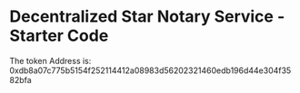 # Decentralized Star Notary Service - Starter Code

The token Address is: 
0xdb8a07c775b5154f252114412a08983d56202321460edb196d44e304f3582bfa


